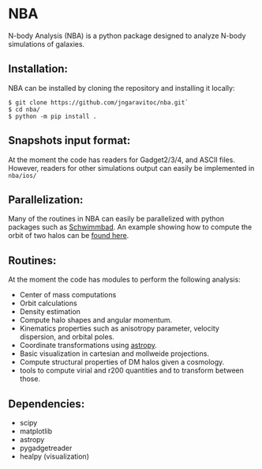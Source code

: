 # NBA

N-body Analysis (NBA) is a python package designed to analyze N-body simulations of galaxies.


## Installation:


NBA can be installed by cloning the repository and installing it locally:

```
$ git clone https://github.com/jngaravitoc/nba.git`
$ cd nba/
$ python -m pip install .
```

## Snapshots input format: 

At the moment the code has readers for Gadget2/3/4, and ASCII files. However, readers for other simulations 
output can easily be implemented in `nba/ios/`

## Parallelization:

Many of the routines in NBA can easily be parallelized with python packages such as [Schwimmbad](https://schwimmbad.readthedocs.io/en/latest/index.html). An example showing how to compute
the orbit of two halos can be [found here](https://github.com/jngaravitoc/nba/blob/main/tutorials/compute_orbit_parallel.py). 


## Routines:

At the moment the code has modules to perform the following analysis: 
- Center of mass computations
- Orbit calculations
- Density estimation 
- Compute halo shapes and angular momentum. 
- Kinematics properties such as anisotropy parameter, velocity dispersion, and orbital poles.
- Coordinate transformations using [astropy](https://github.com/astropy/astropy).
- Basic visualization in cartesian and mollweide projections.
- Compute structural properties of DM halos given a cosmology.
- tools to compute virial and r200 quantities and to transform between those. 

## Dependencies:

- scipy
- matplotlib
- astropy
- pygadgetreader 
- healpy (visualization)
